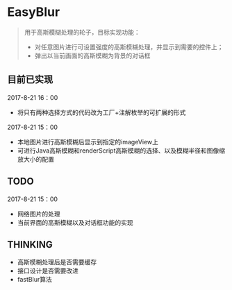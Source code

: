 # EasyBlur

> 用于高斯模糊处理的轮子，目标实现功能：
> - 对任意图片进行可设置强度的高斯模糊处理，并显示到需要的控件上；
> - 弹出以当前画面的高斯模糊为背景的对话框

## 目前已实现

2017-8-21 16：00
- 将只有两种选择方式的代码改为工厂+注解枚举的可扩展的形式

2017-8-21 15：00
- 本地图片进行高斯模糊后显示到指定的imageView上
- 可进行Java高斯模糊和renderScript高斯模糊的选择、以及模糊半径和图像缩放大小的配置

## TODO

2017-8-21 15：00
- 网络图片的处理
- 当前界面的高斯模糊以及对话框功能的实现

## THINKING

- 高斯模糊处理后是否需要缓存
- 接口设计是否需要改进
- fastBlur算法